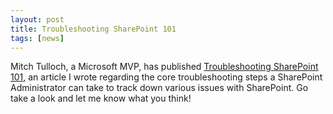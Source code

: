 ```yaml
---
layout: post
title: Troubleshooting SharePoint 101
tags: [news]
---
```


Mitch Tulloch, a Microsoft MVP, has published [Troubleshooting SharePoint 101](http://www.wservernews.com/archives/2013-10-28.htm#EC), an article I wrote regarding the core troubleshooting steps a SharePoint Administrator can take to track down various issues with SharePoint.  Go take a look and let me know what you think!